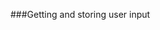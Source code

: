 <!--
introcude the scanner object for getting user input and show how variables store that input.

what is your name, quest, favorite color? 
-->
###Getting and storing user input
